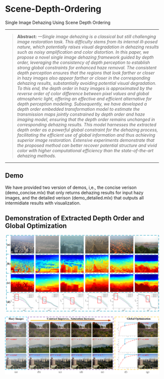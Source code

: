 # Scene-Depth-Ordering
Single Image Dehazing Using Scene Depth Ordering

<hr />

> **Abstract:** *—Single image dehazing is a classical but still challenging image restoration task. This difficulty stems from its internal ill-posed nature, which potentially raises visual degradation in dehazing results such as noisy amplification and color distortion.
In this paper, we propose a novel single image dehazing framework guided by depth order, leveraging the consistency of depth perception to establish strong global constraints for enhanced haze removal. The consistent depth perception ensures that the regions that look farther or closer in hazy images also appear farther or closer in the corresponding dehazing results, substantially avoiding potential visual degradation. To this end, the depth order in hazy images is approximated by the reverse order of color difference between pixel values and global atmospheric light, offering an effective and efficient alternative for depth perception modeling. Subsequently, we have developed a depth order embedded transformation model to estimate the transmission maps jointly constrained by depth order and haze imaging model, ensuring that the depth order remains unchanged in corresponding dehazing results.  This model harnesses the extracted depth order as a powerful global constraint for the dehazing process, facilitating the efficient use of global information and thus achieving superior image restoration. Extensive experiments demonstrate that the proposed method can better recover potential structure and vivid color with higher computational efficiency than the state-of-the-art dehazing methods.* 
<hr />

## Demo

We have provided two version of demos, i,e., the concise verison (demo_concise.mlx) that only returns dehazing results for input hazy images, and the detailed verison (demo_detailed.mlx) that outputs all intermidiate results with visualization. 

## Demonstration of Extracted Depth Order and Global Optimization

![image](https://github.com/LPengYang/Scene-Depth-Ordering/blob/main/Demonstration_figures/Observation.png) 

![image](https://github.com/LPengYang/Scene-Depth-Ordering/blob/main/Demonstration_figures/Global_optimization.png) 


